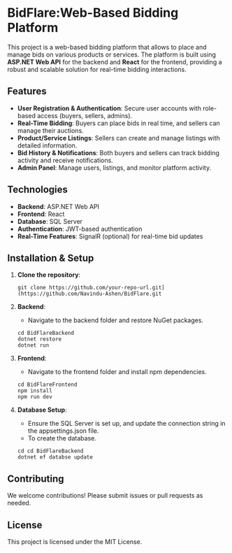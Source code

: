 
# BidFlare:Web-Based Bidding Platform

This project is a web-based bidding platform that allows to place and manage bids on various products or services. 
The platform is built using **ASP.NET Web API** for the backend and **React** for the frontend, providing a robust and scalable solution for real-time bidding interactions.

## Features

- **User Registration & Authentication**: Secure user accounts with role-based access (buyers, sellers, admins).
- **Real-Time Bidding**: Buyers can place bids in real time, and sellers can manage their auctions.
- **Product/Service Listings**: Sellers can create and manage listings with detailed information.
- **Bid History & Notifications**: Both buyers and sellers can track bidding activity and receive notifications.
- **Admin Panel**: Manage users, listings, and monitor platform activity.

## Technologies

- **Backend**: ASP.NET Web API
- **Frontend**: React
- **Database**: SQL Server
- **Authentication**: JWT-based authentication
- **Real-Time Features**: SignalR (optional) for real-time bid updates

## Installation & Setup

1. **Clone the repository**:
   ```
   git clone https://github.com/your-repo-url.git](https://github.com/Navindu-Ashen/BidFlare.git
   ```

2. **Backend**:
   - Navigate to the backend folder and restore NuGet packages.
   ```
   cd BidFlareBackend
   dotnet restore
   dotnet run
   ```

3. **Frontend**:
   - Navigate to the frontend folder and install npm dependencies.
   ```
   cd BidFlareFrontend
   npm install
   npm run dev
   ```

4. **Database Setup**:
   - Ensure the SQL Server is set up, and update the connection string in the appsettings.json file.
   - To create the database.
   ```
   cd cd BidFlareBackend
   dotnet ef databse update
   ```

## Contributing

We welcome contributions! Please submit issues or pull requests as needed.

## License

This project is licensed under the MIT License.
